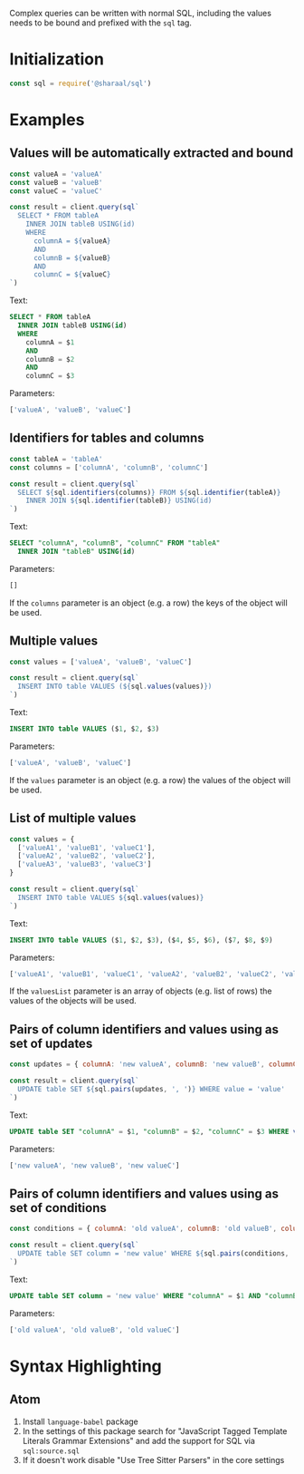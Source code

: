 Complex queries can be written with normal SQL, including the values needs to be bound and prefixed with the `sql` tag.

# Initialization

```javascript
const sql = require('@sharaal/sql')
```

# Examples

## Values will be automatically extracted and bound

```javascript
const valueA = 'valueA'
const valueB = 'valueB'
const valueC = 'valueC'

const result = client.query(sql`
  SELECT * FROM tableA
    INNER JOIN tableB USING(id)
    WHERE
      columnA = ${valueA}
      AND
      columnB = ${valueB}
      AND
      columnC = ${valueC}
`)
```

Text:

```sql
SELECT * FROM tableA
  INNER JOIN tableB USING(id)
  WHERE
    columnA = $1
    AND
    columnB = $2
    AND
    columnC = $3
```

Parameters:

```javascript
['valueA', 'valueB', 'valueC']
```

## Identifiers for tables and columns

```javascript
const tableA = 'tableA'
const columns = ['columnA', 'columnB', 'columnC']

const result = client.query(sql`
  SELECT ${sql.identifiers(columns)} FROM ${sql.identifier(tableA)}
    INNER JOIN ${sql.identifier(tableB)} USING(id)
`)
```

Text:

```sql
SELECT "columnA", "columnB", "columnC" FROM "tableA"
  INNER JOIN "tableB" USING(id)
```

Parameters:

```javascript
[]
```

If the `columns` parameter is an object (e.g. a row) the keys of the object will be used.

## Multiple values

```javascript
const values = ['valueA', 'valueB', 'valueC']

const result = client.query(sql`
  INSERT INTO table VALUES (${sql.values(values)})
`)
```

Text:

```sql
INSERT INTO table VALUES ($1, $2, $3)
```

Parameters:

```javascript
['valueA', 'valueB', 'valueC']
```

If the `values` parameter is an object (e.g. a row) the values of the object will be used.

## List of multiple values

```javascript
const values = {
  ['valueA1', 'valueB1', 'valueC1'],
  ['valueA2', 'valueB2', 'valueC2'],
  ['valueA3', 'valueB3', 'valueC3']
}

const result = client.query(sql`
  INSERT INTO table VALUES ${sql.values(values)}
`)
```

Text:

```sql
INSERT INTO table VALUES ($1, $2, $3), ($4, $5, $6), ($7, $8, $9)
```

Parameters:

```javascript
['valueA1', 'valueB1', 'valueC1', 'valueA2', 'valueB2', 'valueC2', 'valueA3', 'valueB3', 'valueC3']
```

If the `valuesList` parameter is an array of objects (e.g. list of rows) the values of the objects will be used.

## Pairs of column identifiers and values using as set of updates

```javascript
const updates = { columnA: 'new valueA', columnB: 'new valueB', columnC: 'new valueC' }

const result = client.query(sql`
  UPDATE table SET ${sql.pairs(updates, ', ')} WHERE value = 'value'
`)
```

Text:

```sql
UPDATE table SET "columnA" = $1, "columnB" = $2, "columnC" = $3 WHERE value = 'value'
```

Parameters:

```javascript
['new valueA', 'new valueB', 'new valueC']
```

## Pairs of column identifiers and values using as set of conditions

```javascript
const conditions = { columnA: 'old valueA', columnB: 'old valueB', columnC: 'old valueC' }

const result = client.query(sql`
  UPDATE table SET column = 'new value' WHERE ${sql.pairs(conditions, ' AND ')}
`)
```

Text:

```sql
UPDATE table SET column = 'new value' WHERE "columnA" = $1 AND "columnB" = $2 AND "columnC" = $3
```

Parameters:

```javascript
['old valueA', 'old valueB', 'old valueC']
```

# Syntax Highlighting

## Atom

1. Install `language-babel` package
2. In the settings of this package search for "JavaScript Tagged Template Literals Grammar Extensions" and add the support for SQL via `sql:source.sql`
3. If it doesn't work disable "Use Tree Sitter Parsers" in the core settings
